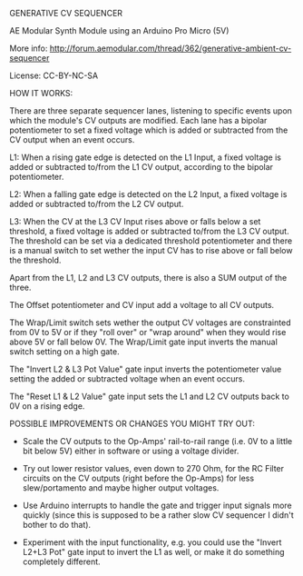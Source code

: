 GENERATIVE CV SEQUENCER

AE Modular Synth Module using an Arduino Pro Micro (5V)

More info: http://forum.aemodular.com/thread/362/generative-ambient-cv-sequencer

License: CC-BY-NC-SA


HOW IT WORKS:

There are three separate sequencer lanes, listening to specific events upon which the module's CV outputs are modified. Each lane has a bipolar potentiometer to set a fixed voltage which is added or subtracted from the CV output when an event occurs. 

L1: When a rising gate edge is detected on the L1 Input, a fixed voltage is added or subtracted to/from the L1 CV output, according to the bipolar potentiometer.  

L2: When a falling gate edge is detected on the L2 Input, a fixed voltage is added or subtracted to/from the L2 CV output.

L3: When the CV at the L3 CV Input rises above or falls below a set threshold, a fixed voltage is added or subtracted to/from the L3 CV output. The threshold can be set via a dedicated threshold potentiometer and there is a manual switch to set wether the input CV has to rise above or fall below the threshold.

Apart from the L1, L2 and L3 CV outputs, there is also a SUM output of the three.

The Offset potentiometer and CV input add a voltage to all CV outputs.

The Wrap/Limit switch sets wether the output CV voltages are constrainted from 0V to 5V or if they "roll over" or "wrap around" when they would rise above 5V or fall below 0V. The Wrap/Limit gate input inverts the manual switch setting on a high gate.

The "Invert L2 & L3 Pot Value" gate input inverts the potentiometer value setting the added or subtracted voltage when an event occurs.

The "Reset L1 & L2 Value" gate input sets the L1 and L2 CV outputs back to 0V on a rising edge. 


POSSIBLE IMPROVEMENTS OR CHANGES YOU MIGHT TRY OUT:

- Scale the CV outputs to the Op-Amps' rail-to-rail range (i.e. 0V to a little bit below 5V) either in software or using a voltage divider.

- Try out lower resistor values, even down to 270 Ohm, for the RC Filter circuits on the CV outputs (right before the Op-Amps) for less slew/portamento and maybe higher output voltages.

- Use Arduino interrupts to handle the gate and trigger input signals more quickly (since this is supposed to be a rather slow CV sequencer I didn't bother to do that).

- Experiment with the input functionality, e.g. you could use the "Invert L2+L3 Pot" gate input to invert the L1 as well, or make it do something completely different.

